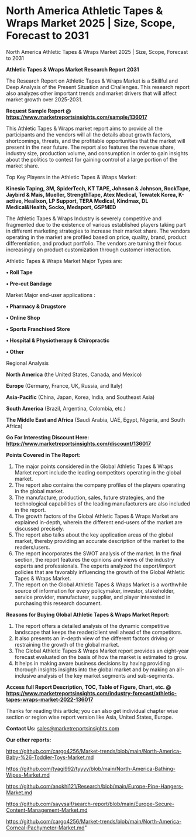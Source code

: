 # North America Athletic Tapes & Wraps Market 2025 | Size, Scope, Forecast to 2031
North America Athletic Tapes & Wraps Market 2025 | Size, Scope, Forecast to 2031

<strong>Athletic Tapes & Wraps Market Research Report 2031</strong>

The Research Report on Athletic Tapes & Wraps Market is a Skillful and Deep Analysis of the Present Situation and Challenges. This research report also analyzes other important trends and market drivers that will affect market growth over 2025-2031.

<strong>Request Sample Report @ <a href=https://www.marketreportsinsights.com/sample/136017>https://www.marketreportsinsights.com/sample/136017</a></strong>

This Athletic Tapes & Wraps market report aims to provide all the participants and the vendors will all the details about growth factors, shortcomings, threats, and the profitable opportunities that the market will present in the near future. The report also features the revenue share, industry size, production volume, and consumption in order to gain insights about the politics to contest for gaining control of a large portion of the market share.

Top Key Players in the Athletic Tapes & Wraps Market:

<strong>Kinesio Taping, 3M, SpiderTech, KT TAPE, Johnson & Johnson, RockTape, Jaybird & Mais, Mueller, StrengthTape, Atex Medical, Towatek Korea, K-active, Healixon, LP Support, TERA Medical, Kindmax, DL Medical&Health, Socko, Medsport, GSPMED</strong>

The Athletic Tapes & Wraps Industry is severely competitive and fragmented due to the existence of various established players taking part in different marketing strategies to increase their market share. The vendors operating in the market are profiled based on price, quality, brand, product differentiation, and product portfolio. The vendors are turning their focus increasingly on product customization through customer interaction.

Athletic Tapes & Wraps Market Major Types are:

<strong>• Roll Tape

• Pre-cut Bandage</strong>

Market Major end-user applications :

<strong>• Pharmacy & Drugstore

• Online Shop

• Sports Franchised Store

• Hospital & Physiotherapy & Chiropractic

• Other</strong>

Regional Analysis

</u><strong><b>North America</b></strong> (the United States, Canada, and Mexico)

<strong><b>Europe </b></strong>(Germany, France, UK, Russia, and Italy)

<strong><b>Asia-Pacific</b></strong> (China, Japan, Korea, India, and Southeast Asia)

<strong><b>South America</b></strong> (Brazil, Argentina, Colombia, etc.)

<strong><b>The Middle East and Africa</b></strong> (Saudi Arabia, UAE, Egypt, Nigeria, and South Africa)

<strong>Go For Interesting Discount Here: <a href=https://www.marketreportsinsights.com/discount/136017>https://www.marketreportsinsights.com/discount/136017</a></strong>

<strong>Points Covered in The Report:</strong>
<ol>
  <li>The major points considered in the Global Athletic Tapes & Wraps Market report include the leading competitors operating in the global market.</li>
  <li>The report also contains the company profiles of the players operating in the global market.</li>
  <li>The manufacture, production, sales, future strategies, and the technological capabilities of the leading manufacturers are also included in the report.</li>
  <li>The growth factors of the Global Athletic Tapes & Wraps Market are explained in-depth, wherein the different end-users of the market are discussed precisely.</li>
  <li>The report also talks about the key application areas of the global market, thereby providing an accurate description of the market to the readers/users.</li>
  <li>The report incorporates the SWOT analysis of the market. In the final section, the report features the opinions and views of the industry experts and professionals. The experts analyzed the export/import policies that are favorably influencing the growth of the Global Athletic Tapes & Wraps Market.</li>
  <li>The report on the Global Athletic Tapes & Wraps Market is a worthwhile source of information for every policymaker, investor, stakeholder, service provider, manufacturer, supplier, and player interested in purchasing this research document.</li>
</ol>
<strong>Reasons for Buying Global Athletic Tapes & Wraps Market Report:</strong>

<ol>
  <li>The report offers a detailed analysis of the dynamic competitive landscape that keeps the reader/client well ahead of the competitors.</li>
  <li>It also presents an in-depth view of the different factors driving or restraining the growth of the global market.</li>
  <li>The Global Athletic Tapes & Wraps Market report provides an eight-year forecast evaluated on the basis of how the market is estimated to grow.</li>
  <li>It helps in making aware business decisions by having providing thorough insights insights into the global market and by making an all-inclusive analysis of the key market segments and sub-segments.</li>
</ol>
<strong>Access full Report Description, TOC, Table of Figure, Chart, etc. @ <a href=https://www.marketreportsinsights.com/industry-forecast/athletic-tapes-wraps-market-2022-136017>https://www.marketreportsinsights.com/industry-forecast/athletic-tapes-wraps-market-2022-136017</a></strong>


Thanks for reading this article; you can also get individual chapter wise section or region wise report version like Asia, United States, Europe.

<strong>Contact Us:</strong>
sales@marketreportsinsights.com

<strong>Our other reports:</strong>

<a href=https://github.com/cargo4256/Market-trends/blob/main/North-America-Baby-%26-Toddler-Toys-Market.md>https://github.com/cargo4256/Market-trends/blob/main/North-America-Baby-%26-Toddler-Toys-Market.md</a>

<a href=https://github.com/tyagi992/tyyyy/blob/main/North-America-Bathing-Wipes-Market.md>https://github.com/tyagi992/tyyyy/blob/main/North-America-Bathing-Wipes-Market.md</a>

<a href=https://github.com/anokhi121/Research/blob/main/Europe-Pipe-Hangers-Market.md>https://github.com/anokhi121/Research/blob/main/Europe-Pipe-Hangers-Market.md</a>

<a href=https://github.com/sayysaif/search-report/blob/main/Europe-Secure-Content-Management-Market.md>https://github.com/sayysaif/search-report/blob/main/Europe-Secure-Content-Management-Market.md</a>

<a href=https://github.com/cargo4256/Market-trends/blob/main/North-America-Corneal-Pachymeter-Market.md>https://github.com/cargo4256/Market-trends/blob/main/North-America-Corneal-Pachymeter-Market.md</a>"
